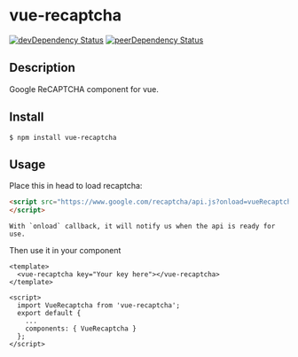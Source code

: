 vue-recaptcha
=============
[![devDependency Status](https://david-dm.org/DanSnow/vue-recaptcha/dev-status.svg)](https://david-dm.org/DanSnow/vue-recaptcha#info=devDependencies)
[![peerDependency Status](https://david-dm.org/DanSnow/vue-recaptcha/peer-status.svg)](https://david-dm.org/DanSnow/vue-recaptcha#info=peerDependencies)

## Description ##
Google ReCAPTCHA component for vue.

## Install ##

```shell
$ npm install vue-recaptcha
```

## Usage ##

Place this in head to load recaptcha:
```html
<script src="https://www.google.com/recaptcha/api.js?onload=vueRecaptchaApiLoaded&render=explicit" async defer>
</script>
```
```
With `onload` callback, it will notify us when the api is ready for use.
```

Then use it in your component
```vue
<template>
  <vue-recaptcha key="Your key here"></vue-recaptcha>
</template>

<script>
  import VueRecaptcha from 'vue-recaptcha';
  export default {
    ...
    components: { VueRecaptcha }
  };
</script>
```
